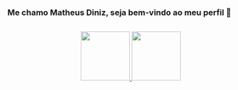### Me chamo Matheus Diniz, seja bem-vindo ao meu perfil 👋
##

<div align="center">
  <a href="https://github.com/DEV-MatheusDiniz">
  <img height="100em" src="https://github-readme-stats.vercel.app/api?username=DEV-MatheusDiniz&show_icons=true&theme=dark&include_all_commits=true&count_private=true"/>
  <img height="100em" src="https://github-readme-stats.vercel.app/api/top-langs/?username=DEV-MatheusDiniz&layout=compact&langs_count=7&theme=dark"/>
</div>

  

